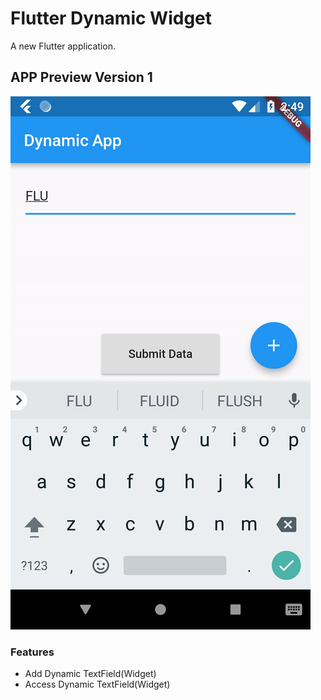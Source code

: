 # Flutter Dynamic Widget

A new Flutter application.

## APP Preview Version 1
![Image](/demo.gif)

### Features ###

* Add Dynamic TextField(Widget)
* Access Dynamic TextField(Widget)

